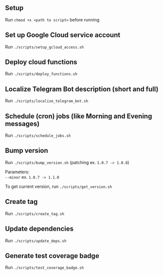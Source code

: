 ## Setup

Run `chmod +x <path to script>` before running

## Set up Google Cloud service account

Run `./scripts/setup_gcloud_access.sh`

## Deploy cloud functions

Run `./scripts/deploy_functions.sh`

## Localize Telegram Bot description (short and full)

Run `./scripts/localize_telegram_bot.sh`

## Schedule (cron) jobs (like Morning and Evening messages)

Run `./scripts/schedule_jobs.sh`

## Bump version

Run `./scripts/bump_version.sh` (patching ex. `1.0.7 -> 1.0.8`)<br/>

Parameters:<br/>
    `--minor` ex. `1.0.7 -> 1.1.0`<br/>

To get current version, run `./scripts/get_version.sh`

## Create tag

Run `./scripts/create_tag.sh`

## Update dependencies

Run `./scripts/update_deps.sh`

## Generate test coverage badge

Run `./scripts/test_coverage_badge.sh`

